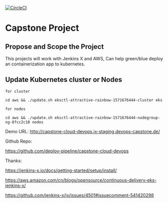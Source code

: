 [![CircleCI](https://circleci.com/gh/deploy-pipeline/capstone-cloud-devops.svg?style=svg)](https://circleci.com/gh/deploy-pipeline/capstone-cloud-devops)

# Capstone Project

## Propose and Scope the Project

This projects will work with Jenkins X and AWS, Can help green/blue deploy an containerization app to kubernetes.

## Update Kubernetes cluster or Nodes 

```shell script
for cluster

cd aws && ./update.sh eksctl-attractive-rainbow-1571676444-cluster eks

for nodes

cd aws && ./update.sh eksctl-attractive-rainbow-1571676444-nodegroup-ng-8fcc2c18 nodes

```

Demo URL: http://capstone-cloud-devops.jx-staging.devops-capstone.de/

Github Repo: 

https://github.com/deploy-pipeline/capstone-cloud-devops

Thanks:

https://jenkins-x.io/docs/getting-started/setup/install/

https://aws.amazon.com/cn/blogs/opensource/continuous-delivery-eks-jenkins-x/

https://github.com/jenkins-x/jx/issues/4501#issuecomment-541420298